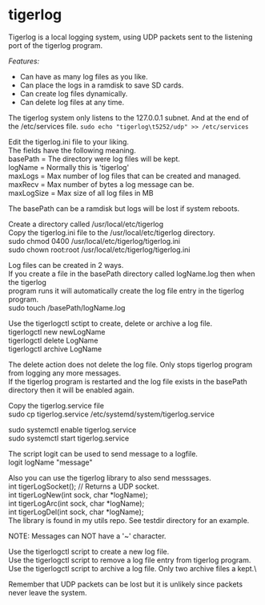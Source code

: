 # tigerlog
Tigerlog is a local logging system, using UDP packets sent to the listening port of the tigerlog program.

*Features:*
- Can have as many log files as you like.
- Can place the logs in a ramdisk to save SD cards.
- Can create log files dynamically.
- Can delete log files at any time.

The tigerlog system only listens to the 127.0.0.1 subnet.
And at the end of the /etc/services file.
  `sudo echo "tigerlog\t5252/udp" >> /etc/services`

Edit the tigerlog.ini file to your liking.\
The fields have the following meaning.\
  basePath = The directory were log files will be kept.\
  logName = Normally this is 'tigerlog'\
  maxLogs = Max number of log files that can be created and managed.\
  maxRecv = Max number of bytes a log message can be.\
  maxLogSize = Max size of all log files in MB

The basePath can be a ramdisk but logs will be lost if system reboots.

Create a directory called /usr/local/etc/tigerlog\
Copy the tigerlog.ini file to the /usr/local/etc/tigerlog directory.\
  sudo chmod 0400 /usr/local/etc/tigerlog/tigerlog.ini\
  sudo chown root:root /usr/local/etc/tigerlog/tigerlog.ini

Log files can be created in 2 ways.\
If you create a file in the basePath directory called logName.log then when the tigerlog\
program runs it will automatically create the log file entry in the tigerlog program.\
  sudo touch /basePath/logName.log

Use the tigerlogctl sctipt to create, delete or archive a log file.\
  tigerlogctl new newLogName\
  tigerlogctl delete LogName\
  tigerlogctl archive LogName

The delete action does not delete the log file.  Only stops tigerlog program from logging any more messages.\
If the tigerlog program is restarted and the log file exists in the basePath directory then it will be enabled again.

Copy the tigerlog.service file\
  sudo cp tigerlog.service /etc/systemd/system/tigerlog.service

  sudo systemctl enable tigerlog.service\
  sudo systemctl start tigerlog.service

The script logit can be used to send message to a logfile.\
  logit logName "message"

Also you can use the tigerlog library to also send messsages.\
  int tigerLogSocket();		// Returns a UDP socket.\
  int tigerLogNew(int sock, char *logName);\
  int tigerLogArc(int sock, char *logName);\
  int tigerLogDel(int sock, char *logName);\
The library is found in my utils repo. See testdir directory for an example.

NOTE: Messages can NOT have a '~' character.

Use the tigerlogctl script to create a new log file.\
Use the tigerlogctl script to remove a log file entry from tigerlog program.\
Use the tigerlogctl script to archive a log file. Only two archive files a kept.\

Remember that UDP packets can be lost but it is unlikely since packets never leave the system.
